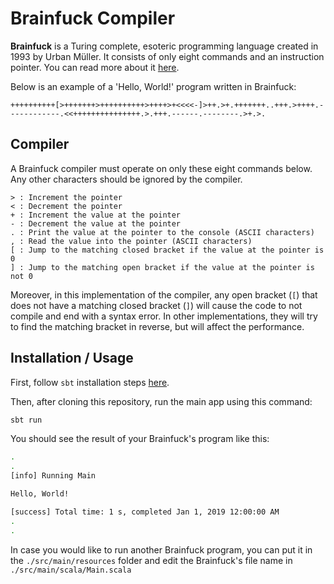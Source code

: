 # Brainfuck Compiler

**Brainfuck** is a Turing complete, esoteric programming language created in 1993 by Urban Müller. It consists of only eight commands and an instruction pointer. You can read more about it [here](https://en.wikipedia.org/wiki/Brainfuck).

Below is an example of a 'Hello, World!' program written in Brainfuck:

```brainfuck
++++++++++[>+++++++>++++++++++>++++>+<<<<-]>++.>+.+++++++..+++.>++++.------------.<<+++++++++++++++.>.+++.------.--------.>+.>.
```

## Compiler

A Brainfuck compiler must operate on only these eight commands below. Any other characters should be ignored by the compiler.

```
> : Increment the pointer
< : Decrement the pointer
+ : Increment the value at the pointer
- : Decrement the value at the pointer
. : Print the value at the pointer to the console (ASCII characters)
, : Read the value into the pointer (ASCII characters)
[ : Jump to the matching closed bracket if the value at the pointer is 0
] : Jump to the matching open bracket if the value at the pointer is not 0
```

Moreover, in this implementation of the compiler, any open bracket (`[`) that does not have a matching closed bracket (`]`) will cause the code to not compile and end with a syntax error. In other implementations, they will try to find the matching bracket in reverse, but will affect the performance.

## Installation / Usage

First, follow `sbt` installation steps [here](https://www.scala-sbt.org/1.0/docs/Setup.html).

Then, after cloning this repository, run the main app using this command:

```sh
sbt run
```

You should see the result of your Brainfuck's program like this:

```sh
.
.
[info] Running Main

Hello, World!

[success] Total time: 1 s, completed Jan 1, 2019 12:00:00 AM
.
.
```

In case you would like to run another Brainfuck program, you can put it in the `./src/main/resources` folder and edit the Brainfuck's file name in `./src/main/scala/Main.scala`
